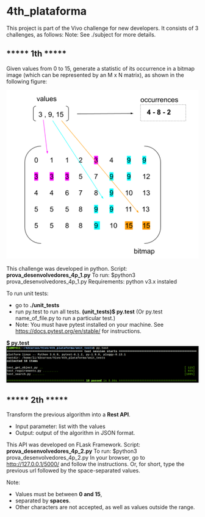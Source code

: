 # 4th_plataforma
This project is part of the Vivo challenge for new developers. It consists of 3 challenges, as follows:
Note: See ./subject for more details.

<h2><b>***** 1th *****</b></h2>
Given values from 0 to 15, generate a statistic of its occurrence in a bitmap image (which can be represented by an M x N matrix), as shown in the following figure:

![1th](images/1.png)

This challenge was developed in python.
Script: <b>prova_desenvolvedores_4p_1.py</b>
To run: $python3 prova_desenvolvedores_4p_1.py
Requirements: python v3.x instaled
  
To run unit tests:
- go to <b>./unit_tests</b> 
- run py.test to run all tests. 
  <b>(unit_tests)$ py.test</b>
  (Or py.test name_of_file.py to run a particular test.)
- Note: You must have pytest installed on your machine. See https://docs.pytest.org/en/stable/ for instructions.

<b>$ py.test</b>
![1th](images/2.png)

<h2><b>***** 2th *****</b></h2>

Transform the previous algorithm into a <b>Rest API</b>.
- Input parameter: list with the values
- Output: output of the algorithm in JSON format.

This API was developed on FLask Framework. 
Script: <b>prova_desenvolvedores_4p_2.py</b>
To run: $python3 prova_desenvolvedores_4p_2.py
In your browser, go to http://127.0.0.1/5000/ and follow the instructions. 
Or, for short, type the previous url followed by the space-separated values.

Note: 
- Values must be between <b>0 and 15</b>, 
- separated by <b>spaces</b>. 
- Other characters are not accepted, as well as values outside the range.

